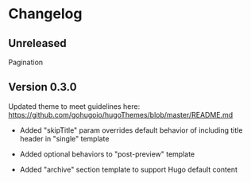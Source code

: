 # Changelog

## Unreleased

Pagination

## Version 0.3.0

Updated theme to meet guidelines here: https://github.com/gohugoio/hugoThemes/blob/master/README.md

- Added "skipTitle" param 
  overrides default behavior of including title header in "single" template
  
- Added optional behaviors to "post-preview" template

- Added "archive" section template to support Hugo default content
